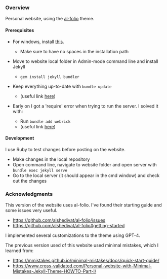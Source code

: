 
### Overview

Personal website, using the [al-folio](https://github.com/alshedivat/al-folio) theme.

#### Prerequisites 

- For windows, install [this](https://rubyinstaller.org/).
    - Make sure to have no spaces in the installation path
- Move to website local folder in Admin-mode command line and install Jekyll
    - `gem install jekyll bundler`
- Keep everything up-to-date with `bundle update`
    - (useful link [here](https://gist.github.com/widdowquinn/f255783f826f358f5de97186131419a9))

- Early on I got a 'require' error when trying to run the server. I solved it with:
    - Run `bundle add webrick`
    - (useful link [here](https://github.com/jekyll/jekyll/issues/8523))

#### Development

I use Ruby to test changes before posting on the website. 

- Make changes in the local repository
- Open command line, navigate to website folder and open server with `bundle exec jekyll serve`
- Go to the local server (it should appear in the cmd window) and check out the changes

### Acknowledgments

This version of the website uses al-folio. I've found their starting guide and some issues very useful.

- https://github.com/alshedivat/al-folio/issues
- https://github.com/alshedivat/al-folio#getting-started

I implemented several customizations to the theme using GPT-4.

The previous version used of this website used minimal mistakes, which I learned from:

- https://mmistakes.github.io/minimal-mistakes/docs/quick-start-guide/
- https://www.cross-validated.com/Personal-website-with-Minimal-Mistakes-Jekyll-Theme-HOWTO-Part-I/
